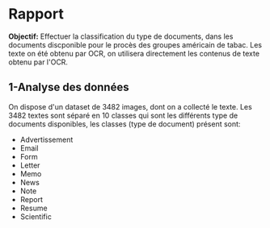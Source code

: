 # Rapport

**Objectif:**
Effectuer la classification du type de documents, dans les documents discponible pour le procès des groupes américain de tabac. Les texte on été obtenu par OCR, on utilisera directement les contenus de texte obtenu par l'OCR.

## 1-Analyse des données

On dispose d'un dataset de 3482 images, dont on a collecté le texte. Les 3482 textes sont séparé en 10 classes qui sont les différents type de documents disponibles, les classes (type de document) présent sont:
* Advertissement
* Email
* Form
* Letter
* Memo
* News
* Note
* Report
* Resume
* Scientific

